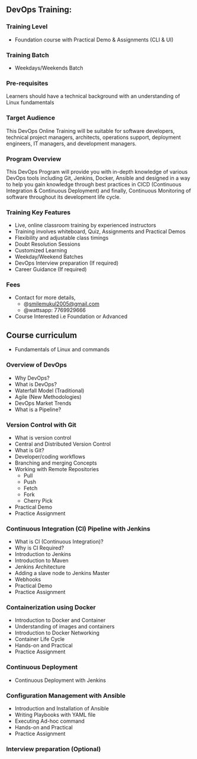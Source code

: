 ## DevOps Training:

### Training Level
- Foundation course with Practical Demo & Assignments (CLI & UI)

### Training Batch
- Weekdays/Weekends Batch

### Pre-requisites
Learners should have a technical background with an understanding of Linux fundamentals

### Target Audience
This DevOps Online Training will be suitable for software developers, technical project managers, architects, operations support, deployment engineers, IT managers, and development managers.

### Program Overview
This DevOps Program will provide you with in-depth knowledge of various DevOps tools including Git, Jenkins, Docker, Ansible and designed in a way to help you gain knowledge through best practices in CICD (Continuous Integration & Continuous Deployment) and finally, Continuous Monitoring of software throughout its development life cycle.

### Training Key Features
- Live, online classroom training by experienced instructors
- Training involves whiteboard, Quiz, Assignments and Practical Demos
- Flexibility and adjustable class timings
- Doubt Resolution Sessions
- Customized Learning
- Weekday/Weekend Batches
- DevOps Interview preparation (If required)
- Career Guidance (If required)

### Fees
- Contact for more details,
  - @smilemukul2005@gmail.com
  - @wattsapp: 7769929666
- Course Interested i.e Foundation or Advanced

## Course curriculum
- Fundamentals of Linux and commands

### Overview of DevOps
- Why DevOps?
- What is DevOps?
- Waterfall Model (Traditional)
- Agile (New Methodologies)
- DevOps Market Trends
- What is a Pipeline?

### Version Control with Git
- What is version control
- Central and Distributed Version Control
- What is Git?
- Developer/coding workflows
- Branching and merging Concepts
- Working with Remote Repositories
  - Pull
  - Push
  - Fetch
  - Fork
  - Cherry Pick
- Practical Demo
- Practice Assignment

### Continuous Integration (CI) Pipeline with Jenkins
- What is CI (Continuous Integration)?
- Why is CI Required?
- Introduction to Jenkins
- Introduction to Maven
- Jenkins Architecture
- Adding a slave node to Jenkins Master
- Webhooks
- Practical Demo
- Practice Assignment

### Containerization using Docker
- Introduction to Docker and Container
- Understanding of images and containers
- Introduction to Docker Networking
- Container Life Cycle
- Hands-on and Practical
- Practice Assignment

### Continuous Deployment
- Continuous Deployment with Jenkins

### Configuration Management with Ansible
- Introduction and Installation of Ansible
- Writing Playbooks with YAML file
- Executing Ad-hoc command
- Hands-on and Practical
- Practice Assignment

### Interview preparation (Optional)
